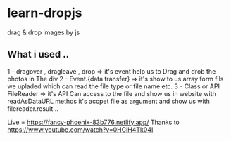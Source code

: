 # learn-dropjs
drag &amp; drop images by js
## What i used .. 
1 - dragover , dragleave , drop => it's event help us to Drag and drob the photos in The div 
2 - Event.{data transfer} => it's show to us array form fils we upladed which can read the file type or file name etc.
3 - Class or API FileReader => it's API Can access to the file and show us in website with readAsDataURL methos it's accpet file as argument and show us with filereader.result .. 

Live = https://fancy-phoenix-83b776.netlify.app/
Thanks to https://www.youtube.com/watch?v=0HCiH4Tk04I

